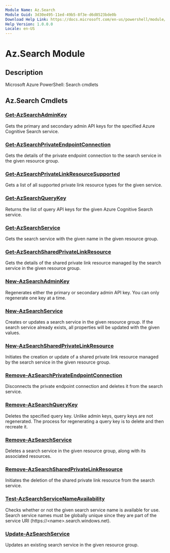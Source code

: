 ```yaml
---
Module Name: Az.Search
Module Guid: 3d30e495-11ed-49b5-8f3e-d6d8523bde0b
Download Help Link: https://docs.microsoft.com/en-us/powershell/module/az.search
Help Version: 1.0.0.0
Locale: en-US
---
```


# Az.Search Module
## Description
Microsoft Azure PowerShell: Search cmdlets

## Az.Search Cmdlets
### [Get-AzSearchAdminKey](Get-AzSearchAdminKey.md)
Gets the primary and secondary admin API keys for the specified Azure Cognitive Search service.

### [Get-AzSearchPrivateEndpointConnection](Get-AzSearchPrivateEndpointConnection.md)
Gets the details of the private endpoint connection to the search service in the given resource group.

### [Get-AzSearchPrivateLinkResourceSupported](Get-AzSearchPrivateLinkResourceSupported.md)
Gets a list of all supported private link resource types for the given service.

### [Get-AzSearchQueryKey](Get-AzSearchQueryKey.md)
Returns the list of query API keys for the given Azure Cognitive Search service.

### [Get-AzSearchService](Get-AzSearchService.md)
Gets the search service with the given name in the given resource group.

### [Get-AzSearchSharedPrivateLinkResource](Get-AzSearchSharedPrivateLinkResource.md)
Gets the details of the shared private link resource managed by the search service in the given resource group.

### [New-AzSearchAdminKey](New-AzSearchAdminKey.md)
Regenerates either the primary or secondary admin API key.
You can only regenerate one key at a time.

### [New-AzSearchService](New-AzSearchService.md)
Creates or updates a search service in the given resource group.
If the search service already exists, all properties will be updated with the given values.

### [New-AzSearchSharedPrivateLinkResource](New-AzSearchSharedPrivateLinkResource.md)
Initiates the creation or update of a shared private link resource managed by the search service in the given resource group.

### [Remove-AzSearchPrivateEndpointConnection](Remove-AzSearchPrivateEndpointConnection.md)
Disconnects the private endpoint connection and deletes it from the search service.

### [Remove-AzSearchQueryKey](Remove-AzSearchQueryKey.md)
Deletes the specified query key.
Unlike admin keys, query keys are not regenerated.
The process for regenerating a query key is to delete and then recreate it.

### [Remove-AzSearchService](Remove-AzSearchService.md)
Deletes a search service in the given resource group, along with its associated resources.

### [Remove-AzSearchSharedPrivateLinkResource](Remove-AzSearchSharedPrivateLinkResource.md)
Initiates the deletion of the shared private link resource from the search service.

### [Test-AzSearchServiceNameAvailability](Test-AzSearchServiceNameAvailability.md)
Checks whether or not the given search service name is available for use.
Search service names must be globally unique since they are part of the service URI (https://\<name\>.search.windows.net).

### [Update-AzSearchService](Update-AzSearchService.md)
Updates an existing search service in the given resource group.

